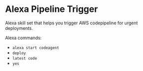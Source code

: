 # Alexa Pipeline Trigger

Alexa skill set that helps you trigger AWS codepipeline for urgent deployments.


Alexa commands:

- `alexa start codeagent`
- `deploy`
- `latest code`
- `yes`

